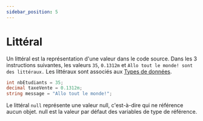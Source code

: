 ```yaml
---
sidebar_position: 5
---
```


# Littéral

Un littéral est la représentation d'une valeur dans le code source.
Dans les 3 instructions suivantes, les valeurs `35`, `0.1312m` et  `Allo tout le monde! sont des littéraux.`
Les littéraux sont associés aux [Types de données](./types-de-donnees).

```cs
int nbEtudiants = 35;
decimal taxeVente = 0.1312m;
string message = "Allo tout le monde!";
```

Le littéral `null` représente une valeur null, c'est-à-dire qui ne référence aucun objet.
null est la valeur par défaut des variables de type de référence.



